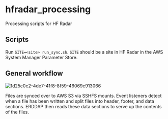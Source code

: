 # hfradar_processing
Processing scripts for HF Radar

## Scripts

Run `SITE=<site> run_sync.sh`.  `SITE` should be a site in HF Radar in the AWS System Manager Parameter Store.

## General workflow

![1d25c0c2-4de7-41f8-8f59-46069c913066](https://github.com/asascience-open/hfradar_processing/assets/4118886/d0e979fe-308d-4b46-b064-24a24bd928eb)

Files are synced over to AWS S3 via SSHFS mounts.  Event listeners detect when a file has been written and split files into header, footer, and data sections.  ERDDAP then reads these data sections to serve up the contents of the files.
